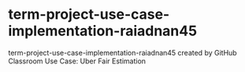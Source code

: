 # term-project-use-case-implementation-raiadnan45
term-project-use-case-implementation-raiadnan45 created by GitHub Classroom
Use Case:
Uber Fair Estimation
